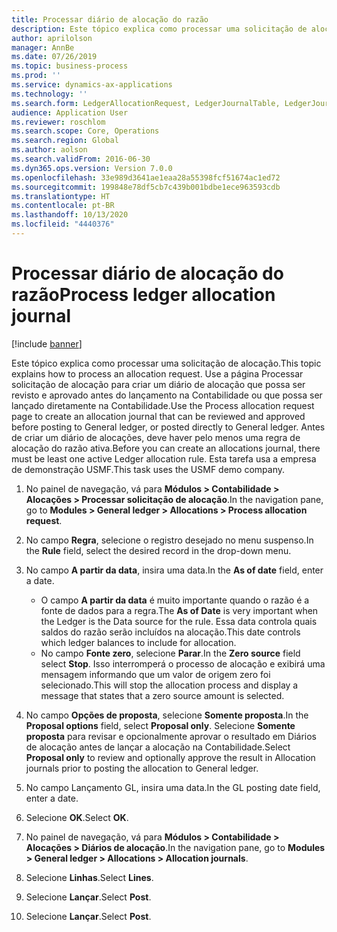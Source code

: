 ```yaml
---
title: Processar diário de alocação do razão
description: Este tópico explica como processar uma solicitação de alocação no Dynamics 365 Finance.
author: aprilolson
manager: AnnBe
ms.date: 07/26/2019
ms.topic: business-process
ms.prod: ''
ms.service: dynamics-ax-applications
ms.technology: ''
ms.search.form: LedgerAllocationRequest, LedgerJournalTable, LedgerJournalTransAllocation
audience: Application User
ms.reviewer: roschlom
ms.search.scope: Core, Operations
ms.search.region: Global
ms.author: aolson
ms.search.validFrom: 2016-06-30
ms.dyn365.ops.version: Version 7.0.0
ms.openlocfilehash: 33e989d3641ae1eaa28a55398fcf51674ac1ed72
ms.sourcegitcommit: 199848e78df5cb7c439b001bdbe1ece963593cdb
ms.translationtype: HT
ms.contentlocale: pt-BR
ms.lasthandoff: 10/13/2020
ms.locfileid: "4440376"
---
```

# <a name="process-ledger-allocation-journal"></a><span data-ttu-id="f72a5-103">Processar diário de alocação do razão</span><span class="sxs-lookup"><span data-stu-id="f72a5-103">Process ledger allocation journal</span></span>

[!include [banner](../../includes/banner.md)]

<span data-ttu-id="f72a5-104">Este tópico explica como processar uma solicitação de alocação.</span><span class="sxs-lookup"><span data-stu-id="f72a5-104">This topic explains how to process an allocation request.</span></span> <span data-ttu-id="f72a5-105">Use a página Processar solicitação de alocação para criar um diário de alocação que possa ser revisto e aprovado antes do lançamento na Contabilidade ou que possa ser lançado diretamente na Contabilidade.</span><span class="sxs-lookup"><span data-stu-id="f72a5-105">Use the Process allocation request page to create an allocation journal that can be reviewed and approved before posting to General ledger, or posted directly to General ledger.</span></span> <span data-ttu-id="f72a5-106">Antes de criar um diário de alocações, deve haver pelo menos uma regra de alocação do razão ativa.</span><span class="sxs-lookup"><span data-stu-id="f72a5-106">Before you can create an allocations journal, there must be least one active Ledger allocation rule.</span></span> <span data-ttu-id="f72a5-107">Esta tarefa usa a empresa de demonstração USMF.</span><span class="sxs-lookup"><span data-stu-id="f72a5-107">This task uses the USMF demo company.</span></span>

1. <span data-ttu-id="f72a5-108">No painel de navegação, vá para **Módulos > Contabilidade > Alocações > Processar solicitação de alocação**.</span><span class="sxs-lookup"><span data-stu-id="f72a5-108">In the navigation pane, go to **Modules > General ledger > Allocations > Process allocation request**.</span></span>
2. <span data-ttu-id="f72a5-109">No campo **Regra**, selecione o registro desejado no menu suspenso.</span><span class="sxs-lookup"><span data-stu-id="f72a5-109">In the **Rule** field, select the desired record in the drop-down menu.</span></span>
3. <span data-ttu-id="f72a5-110">No campo **A partir da data**, insira uma data.</span><span class="sxs-lookup"><span data-stu-id="f72a5-110">In the **As of date** field, enter a date.</span></span>

    - <span data-ttu-id="f72a5-111">O campo **A partir da data** é muito importante quando o razão é a fonte de dados para a regra.</span><span class="sxs-lookup"><span data-stu-id="f72a5-111">The **As of Date** is very important when the Ledger is the Data source for the rule.</span></span> <span data-ttu-id="f72a5-112">Essa data controla quais saldos do razão serão incluídos na alocação.</span><span class="sxs-lookup"><span data-stu-id="f72a5-112">This date controls which ledger balances to include for allocation.</span></span>  
    - <span data-ttu-id="f72a5-113">No campo **Fonte zero**, selecione **Parar**.</span><span class="sxs-lookup"><span data-stu-id="f72a5-113">In the **Zero source** field select **Stop**.</span></span> <span data-ttu-id="f72a5-114">Isso interromperá o processo de alocação e exibirá uma mensagem informando que um valor de origem zero foi selecionado.</span><span class="sxs-lookup"><span data-stu-id="f72a5-114">This will stop the allocation process and display a message that states that a zero source amount is selected.</span></span>  

4. <span data-ttu-id="f72a5-115">No campo **Opções de proposta**, selecione **Somente proposta**.</span><span class="sxs-lookup"><span data-stu-id="f72a5-115">In the **Proposal options** field, select **Proposal only**.</span></span> <span data-ttu-id="f72a5-116">Selecione **Somente proposta** para revisar e opcionalmente aprovar o resultado em Diários de alocação antes de lançar a alocação na Contabilidade.</span><span class="sxs-lookup"><span data-stu-id="f72a5-116">Select **Proposal only** to review and optionally approve the result in Allocation journals prior to posting the allocation to General ledger.</span></span>  
5. <span data-ttu-id="f72a5-117">No campo Lançamento GL, insira uma data.</span><span class="sxs-lookup"><span data-stu-id="f72a5-117">In the GL posting date field, enter a date.</span></span>
6. <span data-ttu-id="f72a5-118">Selecione **OK**.</span><span class="sxs-lookup"><span data-stu-id="f72a5-118">Select **OK**.</span></span>
7. <span data-ttu-id="f72a5-119">No painel de navegação, vá para **Módulos > Contabilidade > Alocações > Diários de alocação**.</span><span class="sxs-lookup"><span data-stu-id="f72a5-119">In the navigation pane, go to **Modules > General ledger > Allocations > Allocation journals**.</span></span>
8. <span data-ttu-id="f72a5-120">Selecione **Linhas**.</span><span class="sxs-lookup"><span data-stu-id="f72a5-120">Select **Lines**.</span></span>
9. <span data-ttu-id="f72a5-121">Selecione **Lançar**.</span><span class="sxs-lookup"><span data-stu-id="f72a5-121">Select **Post**.</span></span>
10. <span data-ttu-id="f72a5-122">Selecione **Lançar**.</span><span class="sxs-lookup"><span data-stu-id="f72a5-122">Select **Post**.</span></span>

